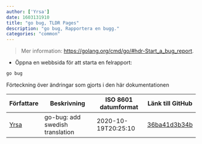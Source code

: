 ```yaml
---
author: ['Yrsa']
date: 1603131910
title: "go bug, TLDR Pages"
description: "go bug, Rapportera en bugg."
categories: "common"
---
```

> Mer information: <https://golang.org/cmd/go/#hdr-Start_a_bug_report>.

- Öppna en webbsida för att starta en felrapport:

```bash
go bug
```
Förteckning över ändringar som gjorts i den här dokumentationen


Författare | Beskrivning | ISO 8601 datumformat | Länk till GitHub
------|-----|-----|-----
[Yrsa](mailto:yrsa97@hotmail.com) | go-bug: add swedish translation | 2020-10-19T20:25:10 | [36ba41d3b34b](https://github.com/tldr-pages/tldr/commit/36ba41d3b34b0141dd663ffe28292af7fb7cf8b7)


